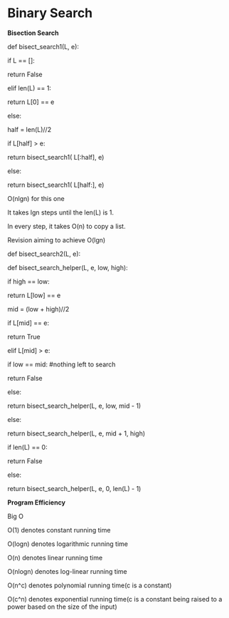 # Binary Search

**Bisection Search**


def bisect_search1(L, e):

 if L == []:

 return False

 elif len(L) == 1:

 return L[0] == e

 else:

 half = len(L)//2

 if L[half] > e:

 return bisect_search1( L[:half], e)

 else:

 return bisect_search1( L[half:], e)




O(nlgn) for this one

It takes lgn steps until the len(L) is 1.

In every step, it takes O(n) to copy a list.



Revision aiming to achieve O(lgn)

def bisect_search2(L, e):

 def bisect_search_helper(L, e, low, high):

 if high == low:

 return L[low] == e

 mid = (low + high)//2

 if L[mid] == e:

 return True

 elif L[mid] > e:

 if low == mid: #nothing left to search

 return False

 else:

 return bisect_search_helper(L, e, low, mid - 1)

 else:

 return bisect_search_helper(L, e, mid + 1, high)

 if len(L) == 0:

 return False

 else:

 return bisect_search_helper(L, e, 0, len(L) - 1)







**Program Efficiency**

Big O



O(1)	denotes constant running time

O(logn) denotes logarithmic running time	

O(n)	denotes linear running time	

O(nlogn)	denotes log-linear running time	

O(n^c) denotes polynomial running time(c is a constant)	

O(c^n) denotes exponential running time(c is a constant being raised to a power based on the size of the input)











